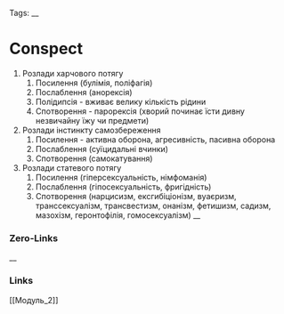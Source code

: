 Tags: 
__
# Conspect
1. Розлади харчового потягу
	1. Посилення (булімія, поліфагія)
	2. Послаблення (анорексія)
	3. Полідипсія - вживає велику кількість рідини
	4. Спотворення - парорексія (хворий починає їсти дивну незвичайну їжу чи предмети)
2. Розлади інстинкту самозбереження
	1. Посилення - активна оборона, агресивність, пасивна оборона
	2. Послаблення (суїцидальні вчинки)
	3. Спотворення (самокатування)
3. Розлади статевого потягу
	1. Посилення (гіперсексуальність, німфоманія)
	2. Послаблення (гіпосексуальність, фригідність)
	3. Спотворення (нарцисизм, ексгибіціонізм, вуаєризм, транссексуалізм, трансвестизм, онанізм, фетишизм, садизм, мазохізм, геронтофілія, гомосексуалізм)
__
### Zero-Links

__
### Links
[[Модуль_2]]